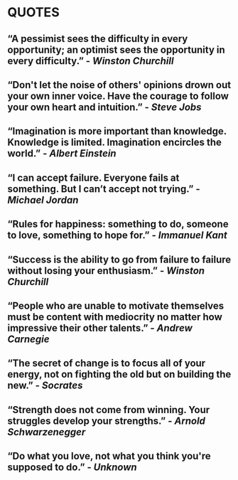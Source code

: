 # QUOTES

“A pessimist sees the difficulty in every opportunity; an optimist sees the opportunity in every difficulty.” - *Winston Churchill*
---
“Don't let the noise of others' opinions drown out your own inner voice. Have the courage to follow your own heart and intuition.” - *Steve Jobs*
---
“Imagination is more important than knowledge. Knowledge is limited. Imagination encircles the world.” - *Albert Einstein*
---
“I can accept failure. Everyone fails at something. But I can’t accept not trying.”  - *Michael Jordan*
---
“Rules for happiness: something to do, someone to love, something to hope for.”  - *Immanuel Kant*
---
“Success is the ability to go from failure to failure without losing your enthusiasm.”  - *Winston Churchill*
---
“People who are unable to motivate themselves must be content with mediocrity no matter how impressive their other talents.” - *Andrew Carnegie*
---
“The secret of change is to focus all of your energy, not on fighting the old but on building the new.” - *Socrates*
---
“Strength does not come from winning. Your struggles develop your strengths.” - *Arnold Schwarzenegger*
---
“Do what you love, not what you think you're supposed to do.” - *Unknown*
---

